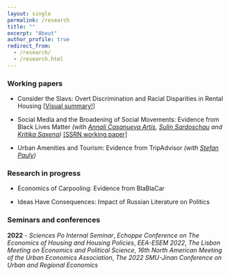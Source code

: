 ```yaml
---
layout: single
permalink: /research
title: ""
excerpt: "About"
author_profile: true
redirect_from:
  - /research/
  - /research.html
---
```


### Working papers

  - Consider the Slavs: Overt Discrimination and Racial Disparities in Rental Housing [[Visual summary!](http://jmp-consider-the-slavs.tilda.ws/)]


  - Social Media and the Broadening of Social Movements: Evidence from Black Lives Matter  _(with [Annalí Casanueva Artís](https://www.parisschoolofeconomics.eu/fr/casanueva-artis-annali-mireia/), [Sulin Sardoschau](https://sites.google.com/view/sulinsardoschau/home) and [Kritika Saxena](https://www.kritikasaxena.com/))_
[[SSRN working paper]](https://papers.ssrn.com/sol3/papers.cfm?abstract_id=3831819)

  - Urban Amenities and Tourism: Evidence from TripAdvisor _(with [Stefan Pauly](https://stefanpauly.net/))_

### Research in progress

  - Economics of Carpooling: Evidence from BlaBlaCar
  
  - Ideas Have Consequences: Impact of Russian Literature on Politics


### Seminars and conferences

  **2022** - *Sciences Po Internal Seminar*, *Echoppe Conference on The Economics of Housing and Housing Policies*, *EEA-ESEM 2022*, *The Lisbon Meeting on Economics and Political Science*, *16th North American Meeting of the Urban Economics Association*, *The 2022 SMU-Jinan Conference on Urban and Regional Economics*


